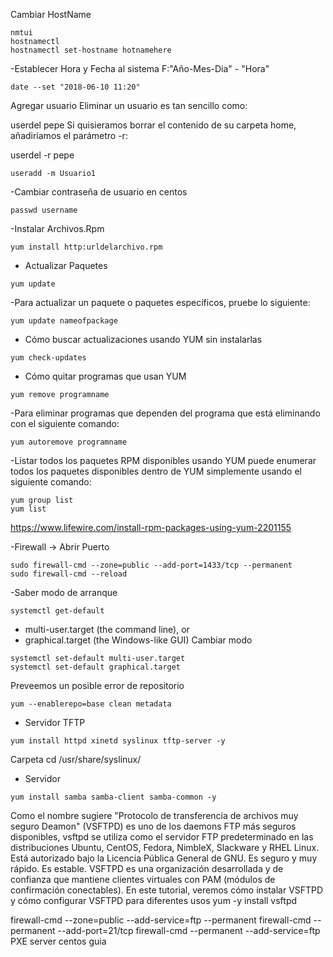Cambiar HostName
```
nmtui
hostnamectl
hostnamectl set-hostname hotnamehere
```

-Establecer Hora y Fecha al sistema F:"Año-Mes-Dia" - "Hora"
```
date --set "2018-06-10 11:20"
```
Agregar usuario
Eliminar un usuario es tan sencillo como:

userdel pepe
Si quisieramos borrar el contenido de su carpeta home, añadiríamos el parámetro -r:

userdel -r pepe
```
useradd -m Usuario1
```

-Cambiar contraseña de usuario en centos
```
passwd username
```

-Instalar Archivos.Rpm
```
yum install http:urldelarchivo.rpm
```

- Actualizar Paquetes
```
yum update
```

-Para actualizar un paquete o paquetes específicos, pruebe lo siguiente:
```
yum update nameofpackage
```

- Cómo buscar actualizaciones usando YUM sin instalarlas
```
yum check-updates
```

- Cómo quitar programas que usan YUM
```
yum remove programname
```

-Para eliminar programas que dependen del programa que está eliminando con el siguiente comando:
```
yum autoremove programname
```

-Listar todos los paquetes RPM disponibles usando YUM puede enumerar todos los paquetes disponibles dentro de YUM simplemente usando el siguiente comando:
```
yum group list
yum list
```

https://www.lifewire.com/install-rpm-packages-using-yum-2201155

-Firewall -> Abrir Puerto
```
sudo firewall-cmd --zone=public --add-port=1433/tcp --permanent
sudo firewall-cmd --reload
```

-Saber modo de arranque
```
systemctl get-default
```
* multi-user.target (the command line), or
* graphical.target (the Windows-like GUI)
Cambiar modo
```
systemctl set-default multi-user.target
systemctl set-default graphical.target
```

Preveemos un posible error de repositorio
```
yum --enablerepo=base clean metadata
```


- Servidor TFTP
```
yum install httpd xinetd syslinux tftp-server -y
```
Carpeta
cd /usr/share/syslinux/

- Servidor
```
yum install samba samba-client samba-common -y
```

Como el nombre sugiere "Protocolo de transferencia de archivos muy seguro Deamon" (VSFTPD) es uno de los daemons FTP más seguros disponibles, vsftpd se utiliza como el servidor FTP predeterminado en las distribuciones Ubuntu, CentOS, Fedora, NimbleX, Slackware y RHEL Linux. Está autorizado bajo la Licencia Pública General de GNU. Es seguro y muy rápido. Es estable. VSFTPD es una organización desarrollada y de confianza que mantiene clientes virtuales con PAM (módulos de confirmación conectables). En este tutorial, veremos cómo instalar VSFTPD y cómo configurar VSFTPD para diferentes usos 
yum -y install vsftpd

firewall-cmd --zone=public --add-service=ftp --permanent
firewall-cmd --permanent --add-port=21/tcp
firewall-cmd --permanent --add-service=ftp
PXE server centos guia